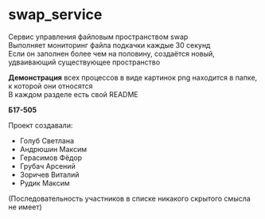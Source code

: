 # swap_service
Сервис управления файловым пространством swap  
Выполняет мониторинг файла подкачки каждые 30 секунд  
Если он заполнен более чем на половину, создаётся новый, удваивающий существующее пространство

**Демонстрация** всех процессов в виде картинок png находится в папке, к которой они относятся  
В каждом разделе есть свой README

**Б17-505**

Проект создавали:
- Голуб Светлана
- Андрюшин Максим
- Герасимов Фёдор
- Грубач Арсений
- Зоричев Виталий
- Рудик Максим

(Последовательность участников в списке никакого скрытого смысла не имеет)


